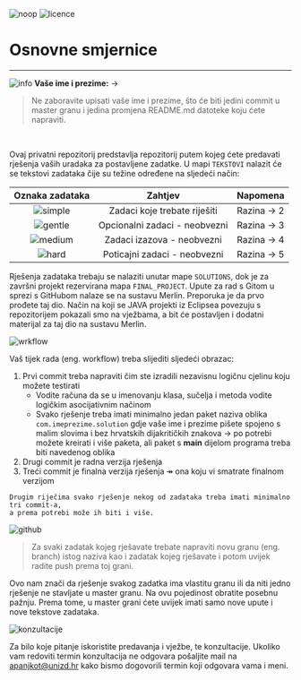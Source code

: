 ![noop](https://img.shields.io/badge/noop-active-brightgreen) ![licence](https://img.shields.io/badge/licence-%40SiT-blue)

# Osnovne smjernice
---
![info](https://img.shields.io/badge/student-info-orange) **Vaše ime i prezime:** &rarr;

> Ne zaboravite upisati vaše ime i prezime, što će biti jedini commit u master granu i jedina promjena README.md datoteke koju ćete napraviti. 

&nbsp;

Ovaj privatni repozitorij predstavlja repozitorij putem kojeg ćete predavati rješenja vaših uradaka za postavljene zadatke. U mapi `TEKSTOVI` nalazit će se tekstovi zadataka čije su težine određene na sljedeći način:

| Oznaka zadataka |Zahtjev    | Napomena  |
|:-:|:-:|:-:|
|![simple](https://img.shields.io/badge/complexity-**-green)   |Zadaci koje trebate riješiti   |Razina &rarr; 2   |
|![gentle](https://img.shields.io/badge/complexity-***-yellowgreen)   |Opcionalni zadaci - neobvezni   |Razina &rarr; 3   |
|![medium](https://img.shields.io/badge/complexity-****-orange)  | Zadaci izazova - neobvezni |Razina &rarr; 4   |
| ![hard](https://img.shields.io/badge/complexity-*****-blue)   | Poticajni zadaci - neobvezni       |  Razina &rarr; 5   |

Rješenja zadataka trebaju se nalaziti unutar mape `SOLUTIONS`, dok je za završni projekt rezervirana mapa `FINAL_PROJECT`. Upute za rad s Gitom u sprezi s GitHubom nalaze se na sustavu Merlin. Preporuka je da prvo prođete taj dio. Način na koji se JAVA projekti iz Eclipsea povezuju s repozitorijem pokazali smo na vježbama, a bit će postavljen i dodatni materijal za taj dio na sustavu Merlin. 

![wrkflow](https://img.shields.io/badge/solutions-workflow-yellow?style=for-the-badge)

Vaš tijek rada (eng. workflow) treba slijediti sljedeći obrazac:

1. Prvi commit treba napraviti čim ste izradili nezavisnu logičnu cjelinu koju možete testirati
    * Vodite računa da se u imenovanju klasa, sučelja i metoda vodite logičkim asocijativnim načinom
    * Svako rješenje treba imati minimalno jedan paket naziva oblika `com.imeprezime.solution` gdje vaše ime i prezime pišete spojeno s malim slovima i bez hrvatskih dijakritičkih znakova &rarr; po potrebi možete kreirati i više paketa, ali paket s **main** dijelom programa treba biti navedenog oblika
2. Drugi commit je radna verzija rješenja 
3. Treći commit je finalna verzija rješenja &Rarr; ona koju vi smatrate finalnom verzijom

```
Drugim riječima svako rješenje nekog od zadataka treba imati minimalno tri commit-a, 
a prema potrebi može ih biti i više.
```

![github](https://badgen.net/badge/icon/github?icon=github&label)

> Za svaki zadatak kojeg rješavate trebate napraviti novu granu (eng. branch) istog naziva kao i zadatak kojeg rješavate i potom uvijek radite push prema toj grani.

Ovo nam znači da rješenje svakog zadatka ima vlastitu granu ili da niti jedno rješenje ne stavljate u master granu. Na ovu pojedinost obratite posebnu pažnju. Prema tome, u master grani ćete uvijek imati samo nove upute i nove tekstove zadataka.

![konzultacije](https://img.shields.io/github/followers/vNPro3s?label=Konzultacije&style=social)

Za bilo koje pitanje iskoristite predavanja i vježbe, te konzultacije. Ukoliko vam redoviti termin konzultacija ne odgovara pošaljite mail na apanjkot@unizd.hr kako bismo dogovorili termin koji odgovara vama i meni. 

